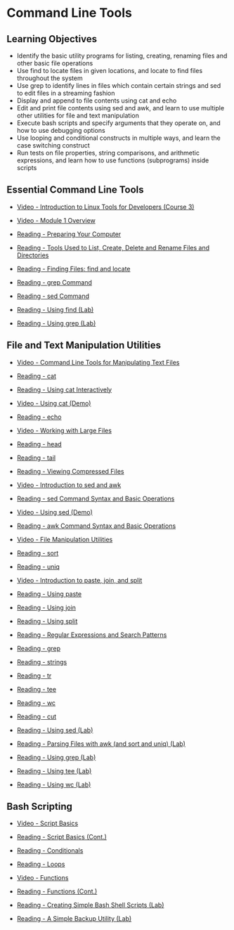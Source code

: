 # Command Line Tools

## Learning Objectives

- Identify the basic utility programs for listing, creating, renaming files and other basic file operations
- Use find to locate files in given locations, and locate to find files throughout the system
- Use grep to identify lines in files which contain certain strings and sed to edit files in a streaming fashion
- Display and append to file contents using cat and echo
- Edit and print file contents using sed and awk, and learn to use multiple other utilities for file and text manipulation
- Execute bash scripts and specify arguments that they operate on, and how to use debugging options
- Use looping and conditional constructs in multiple ways, and learn the case switching construct
- Run tests on file properties, string comparisons, and arithmetic expressions, and learn how to use functions (subprograms) inside scripts

## Essential Command Line Tools

- [Video - Introduction to Linux Tools for Developers (Course 3)](https://www.coursera.org/learn/linux-tools-for-developers/lecture/2dHWj/introduction-to-linux-tools-for-developers-course-3)

- [Video - Module 1 Overview](https://www.coursera.org/learn/linux-tools-for-developers/lecture/aRDp1/module-1-overview)

- [Reading - Preparing Your Computer](https://www.coursera.org/learn/linux-tools-for-developers/supplement/8wfNL/preparing-your-computer)

- [Reading - Tools Used to List, Create, Delete and Rename Files and Directories](https://www.coursera.org/learn/linux-tools-for-developers/supplement/547oT/tools-used-to-list-create-delete-and-rename-files-and-directories)

- [Reading - Finding Files: find and locate](https://www.coursera.org/learn/linux-tools-for-developers/supplement/uR16F/finding-files-find-and-locate)

- [Reading - grep Command](https://www.coursera.org/learn/linux-tools-for-developers/supplement/4wdj3/grep-command)

- [Reading - sed Command](https://www.coursera.org/learn/linux-tools-for-developers/supplement/ryYmz/sed-command)

- [Reading - Using find (Lab)](https://www.coursera.org/learn/linux-tools-for-developers/supplement/UspZ0/using-find-lab)

- [Reading - Using grep (Lab)](https://www.coursera.org/learn/linux-tools-for-developers/supplement/B8MnE/using-grep-lab)

## File and Text Manipulation Utilities

- [Video - Command Line Tools for Manipulating Text Files](https://www.coursera.org/learn/linux-tools-for-developers/lecture/jtaxb/command-line-tools-for-manipulating-text-files)

- [Reading - cat](https://www.coursera.org/learn/linux-tools-for-developers/supplement/Xlg4V/cat)

- [Reading - Using cat Interactively](https://www.coursera.org/learn/linux-tools-for-developers/supplement/6NzX4/using-cat-interactively)

- [Video - Using cat (Demo)](https://www.coursera.org/learn/linux-tools-for-developers/lecture/rYQet/using-cat-demo)

- [Reading - echo](https://www.coursera.org/learn/linux-tools-for-developers/supplement/xNev3/echo)

- [Video - Working with Large Files](https://www.coursera.org/learn/linux-tools-for-developers/lecture/bDBKs/working-with-large-files)

- [Reading - head](https://www.coursera.org/learn/linux-tools-for-developers/supplement/b9ryE/head)

- [Reading - tail](https://www.coursera.org/learn/linux-tools-for-developers/supplement/hYWAv/tail)

- [Reading - Viewing Compressed Files](https://www.coursera.org/learn/linux-tools-for-developers/supplement/RUkNk/viewing-compressed-files)

- [Video - Introduction to sed and awk](https://www.coursera.org/learn/linux-tools-for-developers/lecture/yyNYe/introduction-to-sed-and-awk)

- [Reading - sed Command Syntax and Basic Operations](https://www.coursera.org/learn/linux-tools-for-developers/supplement/ExA7P/sed-command-syntax-and-basic-operations)

- [Video - Using sed (Demo)](https://www.coursera.org/learn/linux-tools-for-developers/lecture/pNu00/using-sed-demo)

- [Reading - awk Command Syntax and Basic Operations](https://www.coursera.org/learn/linux-tools-for-developers/supplement/XyGPe/awk-command-syntax-and-basic-operations)

- [Video - File Manipulation Utilities](https://www.coursera.org/learn/linux-tools-for-developers/lecture/gcusN/file-manipulation-utilities)

- [Reading - sort](https://www.coursera.org/learn/linux-tools-for-developers/supplement/f8EIT/sort)

- [Reading - uniq](https://www.coursera.org/learn/linux-tools-for-developers/supplement/OKR9d/uniq)

- [Video - Introduction to paste, join, and split](https://www.coursera.org/learn/linux-tools-for-developers/lecture/NplNw/introduction-to-paste-join-and-split)

- [Reading - Using paste](https://www.coursera.org/learn/linux-tools-for-developers/supplement/uHekY/using-paste)

- [Reading - Using join](https://www.coursera.org/learn/linux-tools-for-developers/supplement/hO4tI/using-join)

- [Reading - Using split](https://www.coursera.org/learn/linux-tools-for-developers/supplement/Frutu/using-split)

- [Reading - Regular Expressions and Search Patterns](https://www.coursera.org/learn/linux-tools-for-developers/supplement/NuJn9/regular-expressions-and-search-patterns)

- [Reading - grep](https://www.coursera.org/learn/linux-tools-for-developers/supplement/m1oL9/grep)

- [Reading - strings](https://www.coursera.org/learn/linux-tools-for-developers/supplement/KO8ta/strings)

- [Reading - tr](https://www.coursera.org/learn/linux-tools-for-developers/supplement/HeAxy/tr)

- [Reading - tee](https://www.coursera.org/learn/linux-tools-for-developers/supplement/ilc2o/tee)

- [Reading - wc](https://www.coursera.org/learn/linux-tools-for-developers/supplement/j4eoJ/wc)

- [Reading - cut](https://www.coursera.org/learn/linux-tools-for-developers/supplement/uguS6/cut)

- [Reading - Using sed (Lab)](https://www.coursera.org/learn/linux-tools-for-developers/supplement/bbIa7/using-sed-lab)

- [Reading - Parsing Files with awk (and sort and uniq) (Lab)](https://www.coursera.org/learn/linux-tools-for-developers/supplement/dWvMn/parsing-files-with-awk-and-sort-and-uniq-lab)

- [Reading - Using grep (Lab)](https://www.coursera.org/learn/linux-tools-for-developers/supplement/9lIlO/using-grep-lab)

- [Reading - Using tee (Lab)](https://www.coursera.org/learn/linux-tools-for-developers/supplement/N2T6c/using-tee-lab)

- [Reading - Using wc (Lab)](https://www.coursera.org/learn/linux-tools-for-developers/supplement/igS6f/using-wc-lab)

## Bash Scripting

- [Video - Script Basics](https://www.coursera.org/learn/linux-tools-for-developers/lecture/2vQ6R/script-basics)

- [Reading - Script Basics (Cont.)](https://www.coursera.org/learn/linux-tools-for-developers/supplement/sNoDx/script-basics-cont)

- [Reading - Conditionals](https://www.coursera.org/learn/linux-tools-for-developers/supplement/f8cTz/conditionals)

- [Reading - Loops](https://www.coursera.org/learn/linux-tools-for-developers/supplement/yCeQF/loops)

- [Video - Functions](https://www.coursera.org/learn/linux-tools-for-developers/lecture/9Txyi/functions)

- [Reading - Functions (Cont.)](https://www.coursera.org/learn/linux-tools-for-developers/supplement/4hKDT/functions-cont)

- [Reading - Creating Simple Bash Shell Scripts (Lab)](https://www.coursera.org/learn/linux-tools-for-developers/supplement/nV21X/creating-simple-bash-shell-scripts-lab)

- [Reading - A Simple Backup Utility (Lab)](https://www.coursera.org/learn/linux-tools-for-developers/supplement/cRsHp/a-simple-backup-utility-lab)
